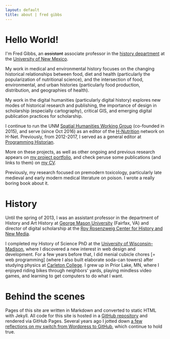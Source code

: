```yaml
---
layout: default
title: about | fred gibbs
---
```


# Hello World!
I'm Fred Gibbs, an ~~assistant~~ associate professor in the [history department](http://history.unm.edu) at the [University of New Mexico](http://unm.edu).

My work in medical and environmental history focuses on the changing historical relationships between food, diet and health (particularly the popularization of nutritional science), and the intersection of food, environmental, and urban histories (particularly food production, distribution, and geographies of health).

My work in the digital humanities (particularly digital history) explores new modes of historical research and publishing, the importance of design in scholarship (especially cartography), critical GIS, and emerging digital publication practices for scholarship.

I continue to run the UNM [Spatial Humanities Working Group](http://spatialhumanities.unm.edu) (co-founded in 2015), and serve (since Oct 2016) as an editor of the [H-Nutrition](https://networks.h-net.org/h-nutrition) network on H-Net. Previously, from 2012-2017, I served as a general editor at [Programming Historian](http://programminghistorian.org).

More on these projects, as well as other ongoing and previous research appears on [my project portfolio](../projects), and check peruse some publications (and links to them) on [my CV](../cv).

Previously, my research focused on premodern toxicology, particularly late medieval and early modern medical literature on poison. I wrote a really boring book about it.


# History
Until the spring of 2013, I was an assistant professor in the department of History and Art History at [George Mason University](http:///gmu.edu) (Fairfax, VA) and director of digital scholarship at the [Roy Rosenzweig Center for History and New Media](http://chnm.gmu.edu).

I completed my History of Science PhD at the [University of Wisconsin-Madison](http://wisc.edu), where I discovered a new interest in web design and development. For a few years before that, I did menial cubicle chores \[= web programming] (where I also built elaborate soda-can towers) after studying physics at [Carleton College](http://www.carleton.edu). I grew up in Prior Lake, MN, where I enjoyed riding bikes through neighbors' yards, playing  mindless video games, and learning to get computers to do what I want.


# Behind the scenes
Pages of this site are written in Markdown and converted to static HTML with Jekyll. All code for this site is hosted in a [GitHub repository](https://github.com/fredgibbs/fredgibbs.github.io) and rendered via GitHub Pages. Several years ago I jotted down [a few reflections on my switch from Wordpress to GitHub](a-new-minimalist-versioned-website), which continue to hold true.
